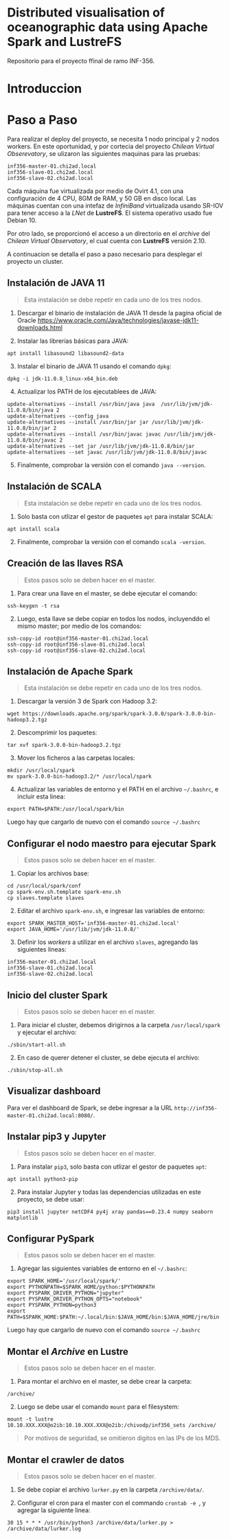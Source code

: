 # Distributed visualisation of oceanographic data using Apache Spark and LustreFS
Repositorio para el proyecto ffinal de ramo INF-356.

# Introduccion

# Paso a Paso
Para realizar el deploy del proyecto, se necesita 1 nodo principal y 2 nodos workers. En este oportunidad, y por cortecia del proyecto _Chilean Virtual Obserevatory_, se ulizaron las siguientes maquinas para las pruebas:
```
inf356-master-01.chi2ad.local
inf356-slave-01.chi2ad.local
inf356-slave-02.chi2ad.local
```
Cada máquina fue virtualizada por medio de Ovirt 4.1, con una configuración de 4 CPU, 8GM de RAM, y 50 GB en disco local. Las máquinas cuentan con una intefaz de _InfiniBand_ virtualizada usando SR-IOV para tener acceso a la _LNet_ de __LustreFS__. El sistema operativo usado fue Debian 10.

Por otro lado, se proporcionó el acceso a un directorio en el _archive_ del _Chilean Virtual Observatory_, el cual cuenta con __LustreFS__ versión 2.10.

A continuacion se detalla el paso a paso necesario para desplegar el proyecto un cluster.

## Instalación de JAVA 11
> Esta instalación se debe repetir en cada uno de los tres nodos.

1. Descargar el binario de instalación de JAVA 11 desde la pagina oficial de Oracle https://www.oracle.com/Java/technologies/javase-jdk11-downloads.html

2. Instalar las librerias básicas para JAVA:
```
apt install libasound2 libasound2-data
```

3. Instalar el binario de JAVA 11 usando el comando `dpkg`:
```
dpkg -i jdk-11.0.8_linux-x64_bin.deb
```

4. Actualizar los PATH de los ejecutablees de JAVA:
```
update-alternatives --install /usr/bin/java java  /usr/lib/jvm/jdk-11.0.8/bin/java 2
update-alternatives --config java
update-alternatives --install /usr/bin/jar jar /usr/lib/jvm/jdk-11.0.8/bin/jar 2
update-alternatives --install /usr/bin/javac javac /usr/lib/jvm/jdk-11.0.8/bin/javac 2
update-alternatives --set jar /usr/lib/jvm/jdk-11.0.8/bin/jar
update-alternatives --set javac /usr/lib/jvm/jdk-11.0.8/bin/javac
```

5. Finalmente, comprobar la versión con el comando `java --version`.

## Instalación de SCALA
> Esta instalación se debe repetir en cada uno de los tres nodos.

1. Solo basta con utlizar el gestor de paquetes `apt` para instalar SCALA:
```
apt install scala
```
2. Finalmente, comprobar la versión con el comando `scala -version`.

##  Creación de las llaves RSA
> Estos pasos solo se deben hacer en el master.
1. Para crear una llave en el master, se debe ejecutar el comando:
```
ssh-keygen -t rsa
```

2. Luego, esta llave se debe copiar en todos los nodos, incluyenddo el mismo master; por medio de los comandos:
```
ssh-copy-id root@inf356-master-01.chi2ad.local
ssh-copy-id root@inf356-slave-01.chi2ad.local
ssh-copy-id root@inf356-slave-02.chi2ad.local
```

## Instalación de Apache Spark
> Esta instalación se debe repetir en cada uno de los tres nodos.

1. Descargar la versión 3 de Spark con Hadoop 3.2:
```
wget https://downloads.apache.org/spark/spark-3.0.0/spark-3.0.0-bin-hadoop3.2.tgz
```

2. Descomprimir los paquetes:
```
tar xvf spark-3.0.0-bin-hadoop3.2.tgz
```
3. Mover los ficheros a las carpetas locales:
```
mkdir /usr/local/spark
mv spark-3.0.0-bin-hadoop3.2/* /usr/local/spark
```

4. Actualizar las variables de entorno y el PATH en el archivo `~/.bashrc`, e incluir esta linea:
```
export PATH=$PATH:/usr/local/spark/bin
```
Luego hay que cargarlo de nuevo con el comando `source ~/.bashrc`

## Configurar el nodo maestro para ejecutar Spark
> Estos pasos solo se deben hacer en el master.

1. Copiar los archivos base:
```
cd /usr/local/spark/conf
cp spark-env.sh.template spark-env.sh
cp slaves.template slaves
```

2. Editar el archivo `spark-env.sh`, e ingresar las variables de entorno:
```
export SPARK_MASTER_HOST='inf356-master-01.chi2ad.local'
export JAVA_HOME='/usr/lib/jvm/jdk-11.0.8/'
```
3. Definir los _workers_ a utilizar en el archivo `slaves`, agregando las siguientes lineas:
```
inf356-master-01.chi2ad.local
inf356-slave-01.chi2ad.local
inf356-slave-02.chi2ad.local
```
## Inicio del cluster Spark
> Estos pasos solo se deben hacer en el master.

1. Para iniciar el cluster, debemos dirigirnos a la carpeta `/usr/local/spark` y ejecutar el archivo:
```
./sbin/start-all.sh
```
2. En caso de querer detener el cluster, se debe ejecuta el archivo:
```
./sbin/stop-all.sh
```

## Visualizar dashboard
Para ver el dashboard de Spark, se debe ingresar a la URL `http://inf356-master-01.chi2ad.local:8080/`.

## Instalar pip3 y Jupyter
> Estos pasos solo se deben hacer en el master.
1. Para instalar `pip3`, solo basta con utlizar el gestor de paquetes `apt`:
```
apt install python3-pip
```

2. Para instalar Jupyter y todas las dependencias utilizadas en este proyecto, se debe usar:
```
pip3 install jupyter netCDF4 py4j xray pandas==0.23.4 numpy seaborn matplotlib
```

## Configurar PySpark
> Estos pasos solo se deben hacer en el master.
1. Agregar las siguientes variables de entorno en el `~/.bashrc`:
```
export SPARK_HOME='/usr/local/spark/'
export PYTHONPATH=$SPARK_HOME/python:$PYTHONPATH
export PYSPARK_DRIVER_PYTHON="jupyter"
export PYSPARK_DRIVER_PYTHON_OPTS="notebook"
export PYSPARK_PYTHON=python3
export PATH=$SPARK_HOME:$PATH:~/.local/bin:$JAVA_HOME/bin:$JAVA_HOME/jre/bin
```
Luego hay que cargarlo de nuevo con el comando `source ~/.bashrc`

## Montar el _Archive_ en Lustre
> Estos pasos solo se deben hacer en el master.
1. Para montar el archivo en el master, se debe crear la carpeta:
```
/archive/
```
2. Luego se debe usar el comando `mount` para el filesystem:
```
mount -t lustre 10.10.XXX.XXX@o2ib:10.10.XXX.XXX@o2ib:/chivodp/inf356_sets /archive/
```
> Por motivos de seguridad, se omitieron digitos en las IPs de los MDS.

## Montar el crawler de datos
> Estos pasos solo se deben hacer en el master.
1. Se debe copiar el archivo `lurker.py` en la carpeta `/archive/data/`.

2. Configurar el cron para el master con el commando `crontab -e `, y agregar la siguiente linea:
```
30 15 * * * /usr/bin/python3 /archive/data/lurker.py > /archive/data/lurker.log
```
